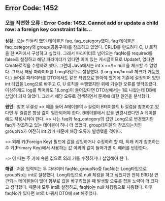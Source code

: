 ## Error Code: 1452

### 오늘 직면한 오류 : Error Code: 1452. Cannot add or update a child row: a foreign key constraint fails...

**상황** : 오늘 만들려 했던 테이블은 faq, faq_category였다. faq 테이블은 faq_category와 group(공동구매)를 참조하고 있었다. CRUD를 만드려다 C, U 로직을 한 API에서 구성하고 싶었다. 그래서 파라미터로 넘어오는 faqNo를 required를 false로 설정하고 해당 파라미터가 있다면 이미 있는 게시글이므로 Updatef, 없다면 Create로직을 수행하려 했다. 그런데 Java에서는 int x ==/!= null 을 체크할 수 없었다. 그래서 해당 파라미터를 Long타입으로 설정했다. (Long ==/!= null 체크가 가능했다.) 들어온 파라미터를 DTO에서도 같은 타입으로 받아야 했기에 기존에 설정되어 있던 int 타입을 Long으로 바꾸고 C, U 로직을 수행했지만 위에 기술한 오류를 맞닥뜨렸다. 이상하게도 log를 찍어봐도 1(Long)이 들어갔다면 DTO상에서는 1로 나왔는데 DB에 삽입이 되지 않았다. 그래서 해당 오류로 검색하면서 문제에 대한 원인을 분석했다.

**원인** : 참조 무결성 => 예를 들어 A테이블의 a 컬럼이 B테이블의 b 컬럼을 참조하고 있다면 두 컬럼은 항상 값이 일관되어야 한다. B테이블에서 값을 변경시켰다면 A 테이블에도 적용시켜야 한다. => 나는 faq와 faq_category의 값만 Long으로 변경했지만 faq가 참조하고 있는 테이블이 하나 더 있었다. group테이블의 참조되는키인 groupNo가 여전히 int 였기 때문에 해당 오류가 발생했을 것이다.

=> 외래 키(Foreign Key) 필드에 값을 삽입하거나 수정하려 할 때, 외래 키가 참조하는 주 키(Primary Key)에서 사용하는 값 이외의 값이 들어가면 이 에러를 반환한다.

=> 이 때는 주 키에 속한 값으로 외래 키를 수정하거나 삽입해야 한다.



**해결** : 처음 입력되는 두 파라미터 faqNo, groupNo중 faqNo는 Long타입으로 groupNo는 int로 설정했다. Long타입으로 null 체킹을 하고 싶었지만 전체 ERD상 연관되는 테이블들이 많아 함부로 값을 바꾸려했을 때 발생할 오류를 잡을 노력이 더 크다고 생각했다. 때문에 모두 int로 설정하고, faqNo는 null 체킹용으로 사용했다. 이후 faqNo가 있다면 int로 바꿔서 DTO에 set 해주었다.

